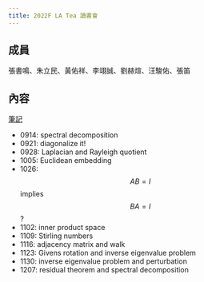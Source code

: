 ```yaml
---
title: 2022F LA Tea 讀書會
---
```


## 成員

張書鳴、朱立民、黃佑祥、李翊誠、劉赫煊、汪駿佑、張笛


## 內容

<!--
[影片](https://www.youtube.com/watch?v=40GqvMc-oCU&list=PLjjwN6s_CKYm8FQIRG3Cy4G7gNpKatibd)、
-->
[筆記](https://drive.google.com/drive/folders/1oHA11_ExUmBBE5ZbuSDtXU4owdD7kTrR?usp=sharing)

- 0914: spectral decomposition
- 0921: diagonalize it!
- 0928: Laplacian and Rayleigh quotient
- 1005: Euclidean embedding
- 1026: $$AB = I$$ implies $$BA = I$$?
- 1102: inner product space
- 1109: Stirling numbers
- 1116: adjacency matrix and walk
- 1123: Givens rotation and inverse eigenvalue problem
- 1130: inverse eigenvalue problem and perturbation
- 1207: residual theorem and spectral decomposition
